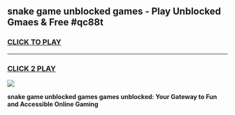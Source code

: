 
## snake game unblocked games - Play Unblocked Gmaes & Free #qc88t
<h3>
<a href="https://premium.freeplayer.one?title=snake_game_unblocked_games&ref=01M">CLICK TO PLAY</a></h3>
<hr>

<h3>
<a href="https://premium.freeplayer.one?title=snake_game_unblocked_games&ref=01M">CLICK 2 PLAY</a>
  
</h3>

<a href="https://premium.freeplayer.one?title=snake_game_unblocked_games&ref=01M"><img src="https://clearcache.store/games.png"></a>


**snake game unblocked games games unblocked: Your Gateway to Fun and Accessible Online Gaming**
